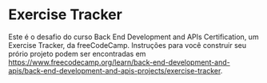 # Exercise Tracker

Este é o desafio do curso Back End Development and APIs Certification, um Exercise Tracker, da freeCodeCamp. Instruções para você construir seu prório projeto podem ser encontradas em https://www.freecodecamp.org/learn/back-end-development-and-apis/back-end-development-and-apis-projects/exercise-tracker.

